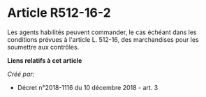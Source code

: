 # Article R512-16-2

Les agents habilités peuvent commander, le cas échéant dans les conditions prévues à l'article L. 512-16, des marchandises
pour les soumettre aux contrôles.

**Liens relatifs à cet article**

_Créé par_:

  - Décret n°2018-1116 du 10 décembre 2018 - art. 3
